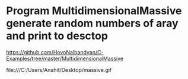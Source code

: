 
# Program MultidimensionalMassive generate random numbers of aray and print to desctop<br>
https://github.com/HovoNalbandyan/C-Examples/tree/master/MultidimensionalMassive <br>


file:///C:/Users/Anahit/Desktop/massive.gif
